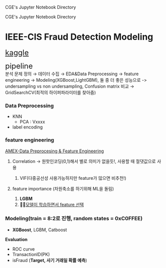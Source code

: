 CGE's Jupyter Notebook Directory

CGE's Jupyter Notebook Directory

# IEEE-CIS Fraud Detection Modeling 

<font size="5">[kaggle](https://www.kaggle.com/competitions/ieee-fraud-detection/overview/description)</font>

<font size="5">pipeline</font> <br>
분석 문제 정의 → 데이터 수집 → EDA&Data Preprocessing → feature engineering → Modeling(XGBoost,LightGBM), 둘 중 더 좋은 성능으로 -> undersampling vs non undersampling, Confusion matrix 비교 → GridSearchCV(최적의 하이퍼파라미터를 찾아줌)


### Data Preprocessing
- KNN 
    - PCA : Vxxxx 
- label encoding

 
### feature engineering
[AMEX-Data Preprocesing & Feature Engineering](https://www.kaggle.com/code/susnato/amex-data-preprocesing-feature-engineering)

1. Correlation -> 원핫인코딩(0,1)해서 별로 의미가 없을듯!, 사용할 때 절댓값으로 사용

    1. VIF(다중공선성 사용가능하지만 feature가 많으면 비추천!)


2. feature importance (차원축소를 하기위해 ML을 돌림)
    1. **LGBM**
    2. 👍🏻[모델이 학습하면서 feature 선택](https://scikit-learn.org/stable/modules/generated/sklearn.feature_selection.SequentialFeatureSelector.html)


### Modeling(train = 8:2로 진행, random states = 0xC0FFEE)
   - **XGBoost**, LGBM, Catboost 


**Evaluation**
- ROC curve
- TransactionID(PK) 
- isFraud (**Target, 사기 거래일 확률 예측**)
